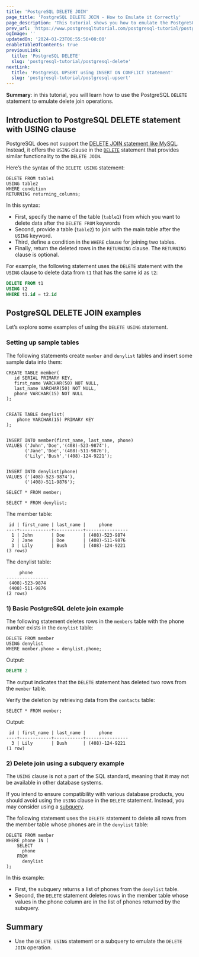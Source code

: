 ```yaml
---
title: 'PostgreSQL DELETE JOIN'
page_title: 'PostgreSQL DELETE JOIN - How to Emulate it Correctly'
page_description: 'This tutorial shows you how to emulate the PostgreSQL DELETE JOIN by utilizing the DELETE USING statement or a subquery.'
prev_url: 'https://www.postgresqltutorial.com/postgresql-tutorial/postgresql-delete-join/'
ogImage: ''
updatedOn: '2024-01-23T06:55:56+00:00'
enableTableOfContents: true
previousLink:
  title: 'PostgreSQL DELETE'
  slug: 'postgresql-tutorial/postgresql-delete'
nextLink:
  title: 'PostgreSQL UPSERT using INSERT ON CONFLICT Statement'
  slug: 'postgresql-tutorial/postgresql-upsert'
---
```


**Summary**: in this tutorial, you will learn how to use the PostgreSQL `DELETE` statement to emulate delete join operations.

## Introduction to PostgreSQL DELETE statement with USING clause

PostgreSQL does not support the [DELETE JOIN statement like MySQL](https://www.mysqltutorial.org/mysql-basics/mysql-delete-join/). Instead, it offers the `USING` clause in the [`DELETE`](postgresql-delete) statement that provides similar functionality to the `DELETE JOIN`.

Here’s the syntax of the `DELETE USING` statement:

```shellsql
DELETE FROM table1
USING table2
WHERE condition
RETURNING returning_columns;
```

In this syntax:

- First, specify the name of the table (`table1`) from which you want to delete data after the `DELETE FROM` keywords
- Second, provide a table (`table2`) to join with the main table after the `USING` keyword.
- Third, define a condition in the `WHERE` clause for joining two tables.
- Finally, return the deleted rows in the `RETURNING` clause. The `RETURNING` clause is optional.

For example, the following statement uses the `DELETE` statement with the `USING` clause to delete data from `t1` that has the same id as `t2`:

```sql
DELETE FROM t1
USING t2
WHERE t1.id = t2.id
```

## PostgreSQL DELETE JOIN examples

Let’s explore some examples of using the `DELETE USING` statement.

### Setting up sample tables

The following statements create `member` and `denylist` tables and insert some sample data into them:

```
CREATE TABLE member(
   id SERIAL PRIMARY KEY,
   first_name VARCHAR(50) NOT NULL,
   last_name VARCHAR(50) NOT NULL,
   phone VARCHAR(15) NOT NULL
);


CREATE TABLE denylist(
    phone VARCHAR(15) PRIMARY KEY
);


INSERT INTO member(first_name, last_name, phone)
VALUES ('John','Doe','(408)-523-9874'),
       ('Jane','Doe','(408)-511-9876'),
       ('Lily','Bush','(408)-124-9221');


INSERT INTO denylist(phone)
VALUES ('(408)-523-9874'),
       ('(408)-511-9876');

SELECT * FROM member;

SELECT * FROM denylist;
```

The member table:

```text
 id | first_name | last_name |     phone
----+------------+-----------+----------------
  1 | John       | Doe       | (408)-523-9874
  2 | Jane       | Doe       | (408)-511-9876
  3 | Lily       | Bush      | (408)-124-9221
(3 rows)
```

The denylist table:

```
     phone
----------------
 (408)-523-9874
 (408)-511-9876
(2 rows)
```

### 1\) Basic PostgreSQL delete join example

The following statement deletes rows in the `members` table with the phone number exists in the `denylist` table:

```
DELETE FROM member
USING denylist
WHERE member.phone = denylist.phone;
```

Output:

```sql
DELETE 2
```

The output indicates that the `DELETE` statement has deleted two rows from the `member` table.

Verify the deletion by retrieving data from the `contacts` table:

```
SELECT * FROM member;
```

Output:

```text
 id | first_name | last_name |     phone
----+------------+-----------+----------------
  3 | Lily       | Bush      | (408)-124-9221
(1 row)
```

### 2\) Delete join using a subquery example

The `USING` clause is not a part of the SQL standard, meaning that it may not be available in other database systems.

If you intend to ensure compatibility with various database products, you should avoid using the `USING` clause in the `DELETE` statement. Instead, you may consider using a [subquery](postgresql-subquery).

The following statement uses the `DELETE` statement to delete all rows from the member table whose phones are in the `denylist` table:

```
DELETE FROM member
WHERE phone IN (
    SELECT
      phone
    FROM
      denylist
);
```

In this example:

- First, the subquery returns a list of phones from the `denylist` table.
- Second, the `DELETE` statement deletes rows in the member table whose values in the phone column are in the list of phones returned by the subquery.

## Summary

- Use the `DELETE USING` statement or a subquery to emulate the `DELETE JOIN` operation.
